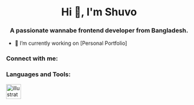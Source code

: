 <h1 align="center">Hi 👋, I'm Shuvo</h1>
<h3 align="center">A passionate wannabe frontend developer from Bangladesh.</h3>

- 🔭 I’m currently working on [Personal Portfolio]

<h3 align="left">Connect with me:</h3>
<p align="left">
</p>

<h3 align="left">Languages and Tools:</h3>
<p align="left"> <a href="https://www.adobe.com/in/products/illustrator.html" target="_blank" rel="noreferrer"> <img src="https://www.vectorlogo.zone/logos/adobe_illustrator/adobe_illustrator-icon.svg" alt="illustrator" width="40" height="40"/> </a> </p>

